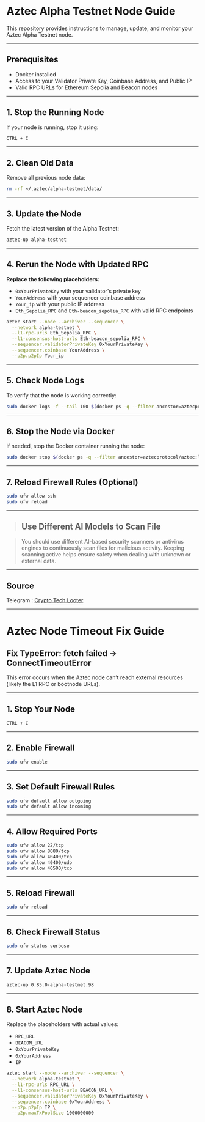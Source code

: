 
# Aztec Alpha Testnet Node Guide

This repository provides instructions to manage, update, and monitor your Aztec Alpha Testnet node.

---

## Prerequisites

- Docker installed
- Access to your Validator Private Key, Coinbase Address, and Public IP
- Valid RPC URLs for Ethereum Sepolia and Beacon nodes

---

## 1. Stop the Running Node

If your node is running, stop it using:

```bash
CTRL + C
```

---

## 2. Clean Old Data

Remove all previous node data:

```bash
rm -rf ~/.aztec/alpha-testnet/data/
```

---

## 3. Update the Node

Fetch the latest version of the Alpha Testnet:

```bash
aztec-up alpha-testnet
```

---

## 4. Rerun the Node with Updated RPC

**Replace the following placeholders:**
- `0xYourPrivateKey` with your validator's private key
- `YourAddress` with your sequencer coinbase address
- `Your_ip` with your public IP address
- `Eth_Sepolia_RPC` and `Eth-beacon_sepolia_RPC` with valid RPC endpoints

```bash
aztec start --node --archiver --sequencer \
  --network alpha-testnet \
  --l1-rpc-urls Eth_Sepolia_RPC \
  --l1-consensus-host-urls Eth-beacon_sepolia_RPC \
  --sequencer.validatorPrivateKey 0xYourPrivateKey \
  --sequencer.coinbase YourAddress \
  --p2p.p2pIp Your_ip
```

---

## 5. Check Node Logs

To verify that the node is working correctly:

```bash
sudo docker logs -f --tail 100 $(docker ps -q --filter ancestor=aztecprotocol/aztec:latest | head -n 1)
```

---

## 6. Stop the Node via Docker

If needed, stop the Docker container running the node:

```bash
sudo docker stop $(docker ps -q --filter ancestor=aztecprotocol/aztec:latest | head -n 1)
```

---

## 7. Reload Firewall Rules (Optional)

```bash
sudo ufw allow ssh
sudo ufw reload
```

---

> ##  Use Different AI Models to Scan File

> You should use different AI-based security scanners or antivirus engines to continuously scan files for malicious activity. Keeping scanning active helps ensure safety when dealing with unknown or external data.

---

## Source

Telegram : [Crypto Tech Looter](https://t.me/cryptotechlooter)

---
# Aztec Node Timeout Fix Guide

## Fix TypeError: fetch failed → ConnectTimeoutError

This error occurs when the Aztec node can’t reach external resources (likely the L1 RPC or bootnode URLs).

---

## 1. Stop Your Node

```bash
CTRL + C
```

---

## 2. Enable Firewall

```bash
sudo ufw enable
```

---

## 3. Set Default Firewall Rules

```bash
sudo ufw default allow outgoing
sudo ufw default allow incoming
```

---

## 4. Allow Required Ports

```bash
sudo ufw allow 22/tcp
sudo ufw allow 8080/tcp
sudo ufw allow 40400/tcp
sudo ufw allow 40400/udp
sudo ufw allow 40500/tcp
```

---

## 5. Reload Firewall

```bash
sudo ufw reload
```

---

## 6. Check Firewall Status

```bash
sudo ufw status verbose
```

---

## 7. Update Aztec Node

```bash
aztec-up 0.85.0-alpha-testnet.98
```

---

## 8. Start Aztec Node

Replace the placeholders with actual values:

- `RPC_URL`
- `BEACON_URL`
- `0xYourPrivateKey`
- `0xYourAddress`
- `IP`

```bash
aztec start --node --archiver --sequencer \
  --network alpha-testnet \
  --l1-rpc-urls RPC_URL \
  --l1-consensus-host-urls BEACON_URL \
  --sequencer.validatorPrivateKey 0xYourPrivateKey \
  --sequencer.coinbase 0xYourAddress \
  --p2p.p2pIp IP \
  --p2p.maxTxPoolSize 1000000000
```
